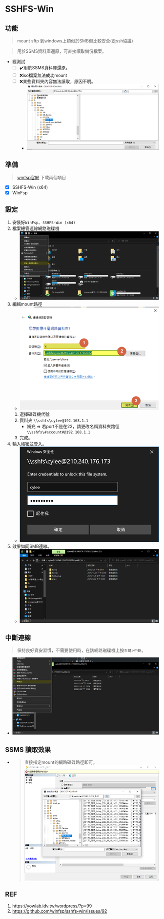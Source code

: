# SSHFS-Win

## 功能
> mount sftp 到windows上類似於SMB但比較安全(走ssh協議)

> 用於SSMS資料庫還原，可直接讀取備份檔案。

* 經測試
    - [ ] ✔️用於SSMS資料庫還原。
    - [ ] ❌iso檔案無法成功mount
    - [ ] ❌某些資料夾內容無法讀取，原因不明。
      * ![20220309170011](https://raw.githubusercontent.com/orange9982239/ImageHosting/master/images/20220309170011.png)
## 準備
> [winfsp官網](https://winfsp.dev/rel/) 下載兩個項目
 - [x] SSHFS-Win (x64) 
 - [x] WinFsp

## 設定
1. 安裝好`WinFsp`、`SSHFS-Win (x64)`
2. 檔案總管連線網路磁碟機
   * ![20220309160827](https://raw.githubusercontent.com/orange9982239/ImageHosting/master/images/20220309160827.png)
3. 編輯mount路徑
    * ![20220309155513](https://raw.githubusercontent.com/orange9982239/ImageHosting/master/images/20220309155513.png)
    1. 選擇磁碟機代號
    2. 資料夾 `\\sshfs\cylee@192.168.1.1`
       * 補充 => 若port不是在22，請更改名稱資料夾路徑`\\sshfs\#account#@192.168.1.1`
    3. 完成。 
4. 輸入帳密並登入。
    * ![20220309160923](https://raw.githubusercontent.com/orange9982239/ImageHosting/master/images/20220309160923.png)
5. 效果如同SMB連線。
    * ![20220309155613](https://raw.githubusercontent.com/orange9982239/ImageHosting/master/images/20220309155613.png)

## 中斷連線
> 保持良好資安習慣，不需要使用時，在該網路磁碟機上按`右鍵`>`中斷`。
* ![20220309161540](https://raw.githubusercontent.com/orange9982239/ImageHosting/master/images/20220309161540.png)

## SSMS 讀取效果
* > 直接指定mount的網路磁碟路徑即可。
![20220309160155](https://raw.githubusercontent.com/orange9982239/ImageHosting/master/images/20220309160155.png)

## REF
1. https://yowlab.idv.tw/wordpress/?p=99
2. https://github.com/winfsp/sshfs-win/issues/92